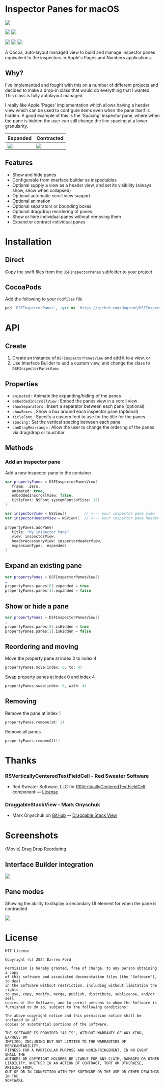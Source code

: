 # Inspector Panes for macOS

![](https://dagronf.github.io/art/projects/DSFPropertyPanes/screenshot.jpg)

![](https://img.shields.io/github/v/tag/dagronf/DSFInspectorPanes)
![](https://img.shields.io/badge/macOS-10.13+-red)

![](https://img.shields.io/badge/License-MIT-lightgrey) 
[![](https://img.shields.io/badge/pod-compatible-informational)](https://cocoapods.org) 
[![](https://img.shields.io/badge/spm-compatible-brightgreen.svg?style=flat)](https://swift.org/package-manager)

A Cocoa, auto-layout managed view to build and manage inspector panes equivalent to the inspectors in Apple's Pages and Numbers applications.

## Why?

I've implemented and fought with this on a number of different projects and decided to make a drop-in class that would do everything that I wanted. This class is fully autolayout managed.

I really like Apple 'Pages' implementation which allows having a header view which can be used to configure items even when the pane itself is hidden.  A good example of this is the 'Spacing' inspector pane, where when the pane is hidden the user can still change the line spacing at a lower granularity.

| Expanded | Contracted |
|-----|-----|
| ![](https://dagronf.github.io/art/projects/DSFPropertyPanes/pane_expanded.png) | ![](https://dagronf.github.io/art/projects/DSFPropertyPanes/pane_contracted.png) |

## Features

* Show and hide panes
* Configurable from interface builder as inspectables
* Optional supply a view as a header view, and set its visibility (always show, show when collapsed)
* Optional automatic scroll view support
* Optional animation
* Optional separators or bounding boxes
* Optional drag/drop reordering of panes
* Show or hide individual panes without removing them
* Expand or contract individual panes

# Installation

## Direct

Copy the swift files from the `DSFInspectorPanes` subfolder to your project

## CocoaPods

Add the following to your `Podfiles` file

```ruby
pod 'DSFInspectorPanes', :git => 'https://github.com/dagronf/DSFInspectorPanes'
```

# API

## Create

1. Create an instance of `DSFInspectorPanesView` and add it to a view, or
2. Use Interface Builder to add a custom view, and change the class to `DSFInspectorPanesView`

## Properties

* `animated` : Animate the expanding/hiding of the panes
* `embeddedInScrollView` : Embed the panes view in a scroll view
* `showSeparators` : Insert a separator between each pane (optional)
* `showBoxes` : Show a box around each inspector pane (optional)
* `titleFont` : Specify a custom font to use for the title for the panes
* `spacing` : Set the vertical spacing between each pane
* `canDragRearrange` : Allow the user to change the ordering of the panes via drag/drop or touchbar

## Methods

### Add an inspector pane

Add a new inspector pane to the container

```swift
var propertyPanes = DSFInspectorPanesView(
   frame: .zero,
   animated: true,
   embeddedInScrollView: false,
   titleFont: NSFont.systemFont(ofSize: 13)
)

var inspectorView = NSView()        // <--- your inspector pane view
var inspectorHeaderView = NSView()  // <--- your inspector pane header view
	
propertyPanes.addPane(
   title: "My inspector Pane", 
   view: inspectorView,
   headerAccessoryView: inspectorHeaderView,
   expansionType: .expanded)
}
```

## Expand an existing pane

```swift
var propertyPanes = DSFInspectorPanesView()
…
propertyPanes.panes[0].expanded = true
propertyPanes.panes[1].expanded = false
```
## Show or hide a pane

```swift
var propertyPanes = DSFInspectorPanesView()
…
propertyPanes.panes[0].isHidden = true
propertyPanes.panes[1].isHidden = false
```

## Reordering and moving

Move the property pane at index 0 to index 4

```swift
propertyPanes.move(index: 0, to: 4)
```

Swap property panes at index 0 and index 4

```swift
propertyPanes.swap(index: 0, with: 4)
```

## Removing
Remove the pane at index 1

```swift
propertyPanes.remove(at: 1)
```

Remove all panes

```swift
propertyPanes.removeAll()
```

# Thanks

### RSVerticallyCenteredTextFieldCell - Red Sweater Software
* Red Sweater Software, LLC for [RSVerticallyCenteredTextFieldCell](http://www.red-sweater.com/blog/148/what-a-difference-a-cell-makes) component  — [License](http://opensource.org/licenses/mit-license.php)

### DraggableStackView - Mark Onyschuk
* Mark Onyschuk on [GitHub](https://github.com/monyschuk) -- [Draggable Stack View](https://gist.github.com/monyschuk/cbca3582b6b996ab54c32e2d7eceaf25)

# Screenshots

[(Movie) Drag Drop Reordering](https://dagronf.github.io/art/projects/DSFPropertyPanes/drag_drop_reorder.mp4)

## Interface Builder integration

![](https://dagronf.github.io/art/projects/DSFPropertyPanes/inspector_pane_ibdesignable.jpg) 

## Pane modes

Showing the ability to display a secondary UI element for when the pane is contracted

![](https://dagronf.github.io/art/projects/DSFPropertyPanes/expand_contract.gif) 
  
# License
```
MIT License

Copyright (c) 2024 Darren Ford

Permission is hereby granted, free of charge, to any person obtaining a copy
of this software and associated documentation files (the "Software"), to deal
in the Software without restriction, including without limitation the rights
to use, copy, modify, merge, publish, distribute, sublicense, and/or sell
copies of the Software, and to permit persons to whom the Software is
furnished to do so, subject to the following conditions:

The above copyright notice and this permission notice shall be included in all
copies or substantial portions of the Software.

THE SOFTWARE IS PROVIDED "AS IS", WITHOUT WARRANTY OF ANY KIND, EXPRESS OR
IMPLIED, INCLUDING BUT NOT LIMITED TO THE WARRANTIES OF MERCHANTABILITY,
FITNESS FOR A PARTICULAR PURPOSE AND NONINFRINGEMENT. IN NO EVENT SHALL THE
AUTHORS OR COPYRIGHT HOLDERS BE LIABLE FOR ANY CLAIM, DAMAGES OR OTHER
LIABILITY, WHETHER IN AN ACTION OF CONTRACT, TORT OR OTHERWISE, ARISING FROM,
OUT OF OR IN CONNECTION WITH THE SOFTWARE OR THE USE OR OTHER DEALINGS IN THE
SOFTWARE.
```
